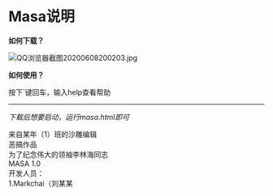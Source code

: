 # Masa说明


**如何下载？**

![QQ浏览器截图20200608200203.jpg](https://i.loli.net/2020/06/08/V9MGHRPEZ4mojgY.jpg)

**如何使用？**

按下`键回车，输入help查看帮助


---


_下载后想要启动，运行masa.html即可_

来自某年（1）班的沙雕编辑  
恶搞作品  
为了纪念伟大的领袖李林海同志  
MASA 1.0  
开发人员：  
     1.Markchai（刘某某  
